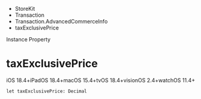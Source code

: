 

- StoreKit
- Transaction
- Transaction.AdvancedCommerceInfo
-  taxExclusivePrice 

Instance Property

# taxExclusivePrice

iOS 18.4+iPadOS 18.4+macOS 15.4+tvOS 18.4+visionOS 2.4+watchOS 11.4+

``` source
let taxExclusivePrice: Decimal
```

